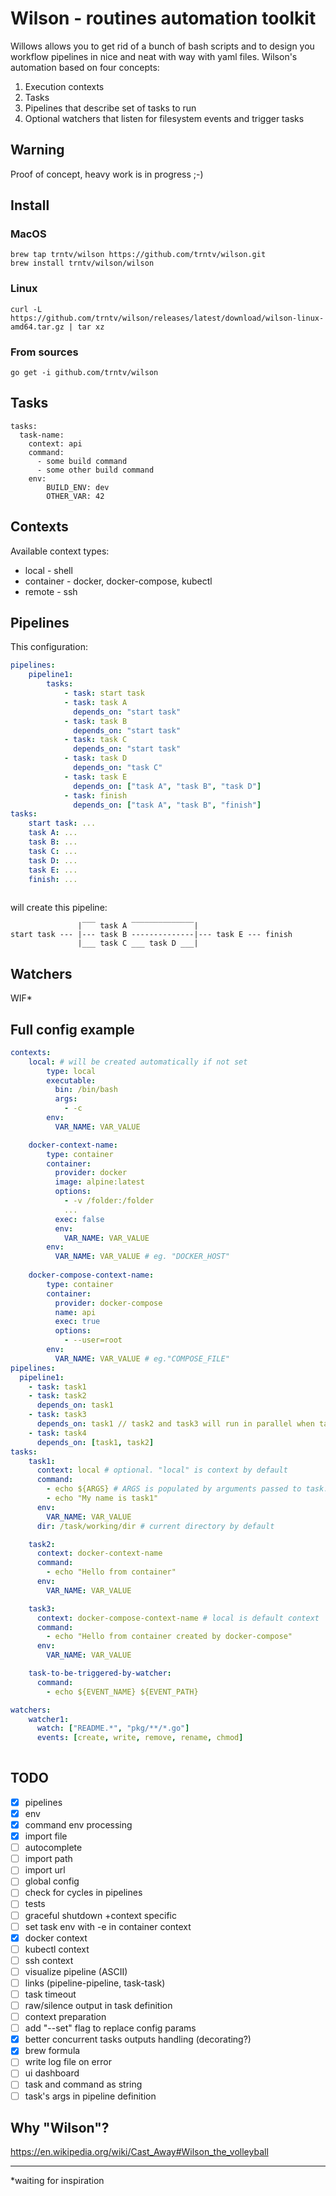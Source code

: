 # Wilson - routines automation toolkit
Willows allows you to get rid of a bunch of bash scripts and to design you workflow pipelines in nice and neat with way 
with yaml files. Wilson's automation based on four concepts:
1. Execution contexts
2. Tasks
3. Pipelines that describe set of tasks to run
4. Optional watchers that listen for filesystem events and trigger tasks

## Warning
Proof of concept, heavy work is in progress ;-)

## Install
### MacOS
```
brew tap trntv/wilson https://github.com/trntv/wilson.git
brew install trntv/wilson/wilson
```
### Linux
```
curl -L https://github.com/trntv/wilson/releases/latest/download/wilson-linux-amd64.tar.gz | tar xz
```
### From sources
```
go get -i github.com/trntv/wilson
```
## Tasks
```
tasks:
  task-name:
    context: api
    command:
      - some build command
      - some other build command
    env:
        BUILD_ENV: dev
        OTHER_VAR: 42  
```

## Contexts
Available context types:
- local - shell
- container - docker, docker-compose, kubectl
- remote - ssh

## Pipelines
This configuration:
```yaml
pipelines:
    pipeline1:
        tasks:
            - task: start task
            - task: task A
              depends_on: "start task"
            - task: task B
              depends_on: "start task"
            - task: task C
              depends_on: "start task"
            - task: task D
              depends_on: "task C"
            - task: task E
              depends_on: ["task A", "task B", "task D"]
            - task: finish
              depends_on: ["task A", "task B", "finish"]
tasks:
    start task: ...
    task A: ...
    task B: ...
    task C: ...
    task D: ...
    task E: ...
    finish: ...
    
```
will create this pipeline:
```
               |‾‾‾ task A ‾‾‾‾‾‾‾‾‾‾‾‾‾‾|
start task --- |--- task B --------------|--- task E --- finish
               |___ task C ___ task D ___|
```

## Watchers
WIF*

## Full config example
```yaml
contexts:
    local: # will be created automatically if not set
        type: local
        executable:
          bin: /bin/bash
          args: 
            - -c
        env:
          VAR_NAME: VAR_VALUE

    docker-context-name:
        type: container
        container:
          provider: docker
          image: alpine:latest
          options:
            - -v /folder:/folder
            ...
          exec: false
          env:
            VAR_NAME: VAR_VALUE
        env:
          VAR_NAME: VAR_VALUE # eg. "DOCKER_HOST"
    
    docker-compose-context-name:
        type: container
        container:
          provider: docker-compose
          name: api
          exec: true
          options:
            - --user=root
        env:
          VAR_NAME: VAR_VALUE # eg."COMPOSE_FILE"
pipelines:
  pipeline1:
    - task: task1
    - task: task2
      depends_on: task1
    - task: task3 
      depends_on: task1 // task2 and task3 will run in parallel when task1 finished
    - task: task4
      depends_on: [task1, task2]
tasks:
    task1:
      context: local # optional. "local" is context by default
      command:
        - echo ${ARGS} # ARGS is populated by arguments passed to task. eg. wilson run task task1 -- arg1 arg2
        - echo "My name is task1"
      env:
        VAR_NAME: VAR_VALUE
      dir: /task/working/dir # current directory by default

    task2:
      context: docker-context-name
      command:
        - echo "Hello from container"
      env:
        VAR_NAME: VAR_VALUE

    task3:
      context: docker-compose-context-name # local is default context
      command:
        - echo "Hello from container created by docker-compose"
      env:
        VAR_NAME: VAR_VALUE

    task-to-be-triggered-by-watcher:
      command:
        - echo ${EVENT_NAME} ${EVENT_PATH}

watchers:
    watcher1:
      watch: ["README.*", "pkg/**/*.go"]
      events: [create, write, remove, rename, chmod]
      
```

## TODO
 - [x] pipelines
 - [x] env
 - [x] command env processing
 - [x] import file
 - [ ] autocomplete
 - [ ] import path
 - [ ] import url
 - [ ] global config
 - [ ] check for cycles in pipelines
 - [ ] tests
 - [ ] graceful shutdown +context specific
 - [ ] set task env with -e in container context
 - [x] docker context
 - [ ] kubectl context
 - [ ] ssh context
 - [ ] visualize pipeline (ASCII)
 - [ ] links (pipeline-pipeline, task-task)
 - [ ] task timeout
 - [ ] raw/silence output in task definition
 - [ ] context preparation
 - [ ] add "--set" flag to replace config params
 - [x] better concurrent tasks outputs handling (decorating?)
 - [X] brew formula
 - [ ] write log file on error
 - [ ] ui dashboard
 - [ ] task and command as string
 - [ ] task's args in pipeline definition

## Why "Wilson"?
https://en.wikipedia.org/wiki/Cast_Away#Wilson_the_volleyball

---
*waiting for inspiration
